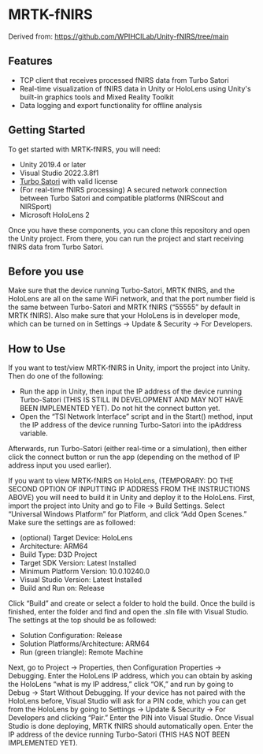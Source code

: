 # MRTK-fNIRS
Derived from: https://github.com/WPIHCILab/Unity-fNIRS/tree/main

## Features
- TCP client that receives processed fNIRS data from Turbo Satori
- Real-time visualization of fNIRS data in Unity or HoloLens using Unity's built-in graphics tools and Mixed Reality Toolkit
- Data logging and export functionality for offline analysis

## Getting Started
To get started with MRTK-fNIRS, you will need:
- Unity 2019.4 or later
- Visual Studio 2022.3.8f1
- [Turbo Satori](https://nirx.net/turbosatori) with valid license
- (For real-time fNIRS processing) A secured network connection between Turbo Satori and compatible platforms (NIRScout and NIRSport)
- Microsoft HoloLens 2

Once you have these components, you can clone this repository and open the Unity project. From there, you can run the project and start receiving fNIRS data from Turbo Satori.

## Before you use
Make sure that the device running Turbo-Satori, MRTK fNIRS, and the HoloLens are all on the same WiFi network, and that the port number field is the same between Turbo-Satori and MRTK fNIRS (“55555” by default in MRTK fNIRS).
Also make sure that your HoloLens is in developer mode, which can be turned on in Settings -> Update & Security -> For Developers.

## How to Use
If you want to test/view MRTK-fNIRS in Unity, import the project into Unity. Then do one of the following:
-  Run the app in Unity, then input the IP address of the device running Turbo-Satori (THIS IS STILL IN DEVELOPMENT AND MAY NOT HAVE BEEN IMPLEMENTED YET). Do not hit the connect button yet.
- Open the “TSI Network Interface” script and in the Start() method, input the IP address of the device running Turbo-Satori into the ipAddress variable.

Afterwards, run Turbo-Satori (either real-time or a simulation), then either click the connect button or run the app (depending on the method of IP address input you used earlier).

If you want to view MRTK-fNIRS on HoloLens, (TEMPORARY: DO THE SECOND OPTION OF INPUTTING IP ADDRESS FROM THE INSTRUCTIONS ABOVE) you will need to build it in Unity and deploy it to the HoloLens. First, import the project into Unity and go to File -> Build Settings. Select “Universal Windows Platform” for Platform, and click “Add Open Scenes.” Make sure the settings are as followed:
- (optional) Target Device: HoloLens
- Architecture: ARM64
- Build Type: D3D Project
- Target SDK Version: Latest Installed
- Minimum Platform Version: 10.0.10240.0
- Visual Studio Version: Latest Installed
- Build and Run on: Release

Click “Build” and create or select a folder to hold the build. Once the build is finished, enter the folder and find and open the .sln file with Visual Studio. The settings at the top should be as followed:
- Solution Configuration: Release
- Solution Platforms/Architecture: ARM64
- Run (green triangle): Remote Machine

Next, go to Project -> Properties, then Configuration Properties -> Debugging. Enter the HoloLens IP address, which you can obtain by asking the HoloLens “what is my IP address,” click “OK,” and run by going to Debug -> Start Without Debugging. If your device has not paired with the HoloLens before, Visual Studio will ask for a PIN code, which you can get from the HoloLens by going to Settings -> Update & Security -> For Developers and clicking “Pair.” Enter the PIN into Visual Studio.
Once Visual Studio is done deploying, MRTK fNIRS should automatically open. Enter the IP address of the device running Turbo-Satori (THIS HAS NOT BEEN IMPLEMENTED YET).
